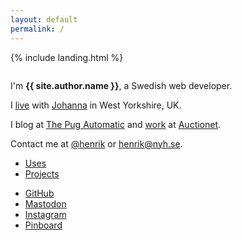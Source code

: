 ```yaml
---
layout: default
permalink: /
---
```


{% include landing.html %}


<img src="images/pug_1x.png" srcset="images/pug_2x.png 2x, images/pug_3x.png 3x" alt="" class="the-pug">

<p>I'm <b>{{ site.author.name }}</b>, a Swedish web developer.</p>

<p>
    I <a href="/projects">live</a> with <a href="https://johannaost.com">Johanna</a> in West Yorkshire, UK.
</p>

<p>
    I blog at <a href="https://thepugautomatic.com">The Pug Automatic</a> and <a href="https://dev.auctionet.com">work</a> at <a href="https://auctionet.com">Auctionet</a>.
</p>

<p>
    Contact me at <a href="https://twitter.com/henrik"><span class="at">@</span>henrik</a>
    or
    <a href="mailto:henrik@nyh.se">henrik<span class="at">@</span>nyh.se</a>.
</p>

<ul class="links big-top-space">
    <li class="links__link"><a href="/uses">Uses</a></li>
    <li class="links__link"><a href="https://nyh.name">Projects</a></li>
</ul>

<ul class="links small-top-space">
    <li class="links__link"><a href="https://github.com/henrik">GitHub</a></li>
    <li class="links__link"><a href="https://ruby.social/@henrik">Mastodon</a></li>
    <li class="links__link"><a href="https://instagram.com/henrikn">Instagram</a></li>
    <li class="links__link"><a href="https://pinboard.in/u:henrik">Pinboard</a></li>
</ul>
